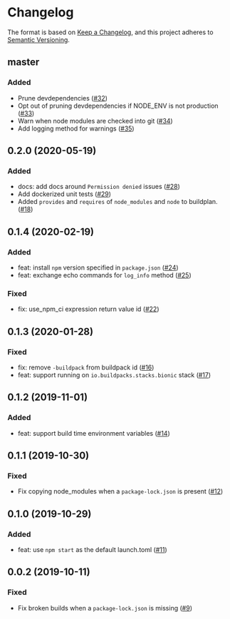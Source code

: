 # Changelog
The format is based on [Keep a Changelog](https://keepachangelog.com/en/1.0.0/),
and this project adheres to [Semantic Versioning](https://semver.org/spec/v2.0.0.html).

## master
### Added
- Prune devdependencies ([#32](https://github.com/heroku/nodejs-npm-buildpack/pull/32))
- Opt out of pruning devdependencies if NODE_ENV is not production ([#33](https://github.com/heroku/nodejs-npm-buildpack/pull/33))
- Warn when node modules are checked into git ([#34](https://github.com/heroku/nodejs-npm-buildpack/pull/34))
- Add logging method for warnings ([#35](https://github.com/heroku/nodejs-npm-buildpack/pull/35))

## 0.2.0 (2020-05-19)
### Added
- docs: add docs around `Permission denied` issues ([#28](https://github.com/heroku/nodejs-npm-buildpack/pull/28))
- Add dockerized unit tests ([#29](https://github.com/heroku/nodejs-npm-buildpack/pull/29))
- Added `provides` and `requires` of `node_modules` and `node` to buildplan. ([#18](https://github.com/heroku/nodejs-npm-buildpack/pull/18))

## 0.1.4 (2020-02-19)
### Added
- feat: install `npm` version specified in `package.json` ([#24](https://github.com/heroku/nodejs-npm-buildpack/pull/24))
- feat: exchange echo commands for `log_info` method ([#25](https://github.com/heroku/nodejs-npm-buildpack/pull/25))
### Fixed
- fix: use_npm_ci expression return value id ([#22](https://github.com/heroku/nodejs-npm-buildpack/pull/23))

## 0.1.3 (2020-01-28)
### Fixed
- fix: remove `-buildpack` from buildpack id ([#16](https://github.com/heroku/nodejs-npm-buildpack/pull/16))
- feat: support running on `io.buildpacks.stacks.bionic` stack ([#17](https://github.com/heroku/nodejs-npm-buildpack/pull/17))

## 0.1.2 (2019-11-01)
### Added
- feat: support build time environment variables ([#14](https://github.com/heroku/nodejs-npm-buildpack/pull/14))

## 0.1.1 (2019-10-30)
### Fixed
- Fix copying node_modules when a `package-lock.json` is present ([#12](https://github.com/heroku/nodejs-npm-buildpack/pull/12))

## 0.1.0 (2019-10-29)
### Added
- feat: use `npm start` as the default launch.toml ([#11](https://github.com/heroku/nodejs-npm-buildpack/pull/11))

## 0.0.2 (2019-10-11)
### Fixed
- Fix broken builds when a `package-lock.json` is missing ([#9](https://github.com/heroku/nodejs-npm-buildpack/pull/9))
